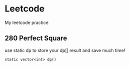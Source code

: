 # Leetcode
My leetcode practice

## 280 Perfect Square
use static dp to store your dp[] result and save much time!
```
static vector<int> dp()
```
